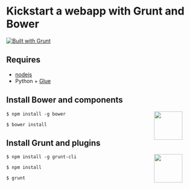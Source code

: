 # Kickstart a webapp with Grunt and Bower

[![Built with Grunt](https://cdn.gruntjs.com/builtwith.png)](http://gruntjs.com/)

## Requires

* [nodejs](http://nodejs.org/)
* Python + [Glue](http://glue.readthedocs.org/en/latest/installation.html)

## Install Bower and components

<div style="float:right;width:150px;text-align:center">
  <img height="75"  src="http://bower.io/img/bower-logo.png">
</div>

    $ npm install -g bower

    $ bower install

## Install Grunt and plugins

<div style="float:right;width:150px;text-align:center">
  <img height="75"  src="http://gruntjs.com/img/grunt-logo.png">
</div>

    $ npm install -g grunt-cli

    $ npm install

    $ grunt
